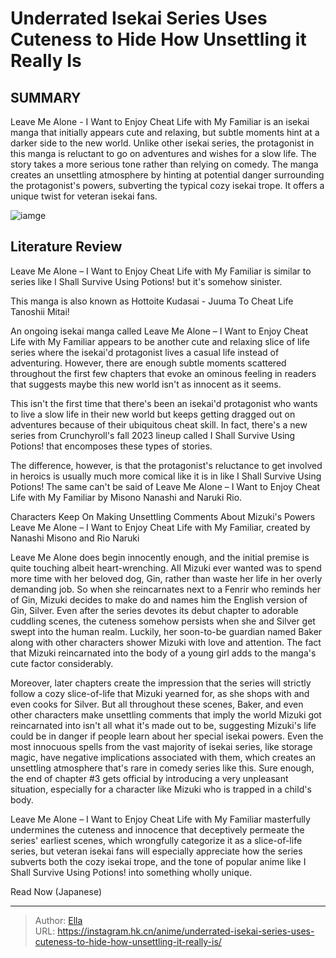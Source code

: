 # Underrated Isekai Series Uses Cuteness to Hide How Unsettling it Really Is


## SUMMARY 



  Leave Me Alone - I Want to Enjoy Cheat Life with My Familiar is an isekai manga that initially appears cute and relaxing, but subtle moments hint at a darker side to the new world.   Unlike other isekai series, the protagonist in this manga is reluctant to go on adventures and wishes for a slow life. The story takes a more serious tone rather than relying on comedy.   The manga creates an unsettling atmosphere by hinting at potential danger surrounding the protagonist&#39;s powers, subverting the typical cozy isekai trope. It offers a unique twist for veteran isekai fans.  

![iamge](https://static1.srcdn.com/wordpress/wp-content/uploads/2023/12/leave-me-alone-i-want-to-enjoy-cheat-life-with-my-familiar-key-visual.jpg)

## Literature Review

Leave Me Alone – I Want to Enjoy Cheat Life with My Familiar is similar to series like I Shall Survive Using Potions! but it&#39;s somehow sinister.






This manga is also known as Hottoite Kudasai - Juuma To Cheat Life Tanoshii Mitai!







An ongoing isekai manga called Leave Me Alone – I Want to Enjoy Cheat Life with My Familiar appears to be another cute and relaxing slice of life series where the isekai&#39;d protagonist lives a casual life instead of adventuring. However, there are enough subtle moments scattered throughout the first few chapters that evoke an ominous feeling in readers that suggests maybe this new world isn&#39;t as innocent as it seems.

This isn&#39;t the first time that there&#39;s been an isekai&#39;d protagonist who wants to live a slow life in their new world but keeps getting dragged out on adventures because of their ubiquitous cheat skill. In fact, there&#39;s a new series from Crunchyroll&#39;s fall 2023 lineup called I Shall Survive Using Potions! that encomposes these types of stories.

          




The difference, however, is that the protagonist&#39;s reluctance to get involved in heroics is usually much more comical like it is in like I Shall Survive Using Potions! The same can&#39;t be said of Leave Me Alone – I Want to Enjoy Cheat Life with My Familiar by Misono Nanashi and Naruki Rio.


 Characters Keep On Making Unsettling Comments About Mizuki&#39;s Powers 
Leave Me Alone – I Want to Enjoy Cheat Life with My Familiar, created by Nanashi Misono and Rio Naruki
          

Leave Me Alone does begin innocently enough, and the initial premise is quite touching albeit heart-wrenching. All Mizuki ever wanted was to spend more time with her beloved dog, Gin, rather than waste her life in her overly demanding job. So when she reincarnates next to a Fenrir who reminds her of Gin, Mizuki decides to make do and names him the English version of Gin, Silver. Even after the series devotes its debut chapter to adorable cuddling scenes, the cuteness somehow persists when she and Silver get swept into the human realm. Luckily, her soon-to-be guardian named Baker along with other characters shower Mizuki with love and attention. The fact that Mizuki reincarnated into the body of a young girl adds to the manga&#39;s cute factor considerably.




Moreover, later chapters create the impression that the series will strictly follow a cozy slice-of-life that Mizuki yearned for, as she shops with and even cooks for Silver. But all throughout these scenes, Baker, and even other characters make unsettling comments that imply the world Mizuki got reincarnated into isn&#39;t all what it&#39;s made out to be, suggesting Mizuki&#39;s life could be in danger if people learn about her special isekai powers. Even the most innocuous spells from the vast majority of isekai series, like storage magic, have negative implications associated with them, which creates an unsettling atmosphere that&#39;s rare in comedy series like this. Sure enough, the end of chapter #3 gets official by introducing a very unpleasant situation, especially for a character like Mizuki who is trapped in a child&#39;s body.

          




Leave Me Alone – I Want to Enjoy Cheat Life with My Familiar masterfully undermines the cuteness and innocence that deceptively permeate the series&#39; earliest scenes, which wrongfully categorize it as a slice-of-life series, but veteran isekai fans will especially appreciate how the series subverts both the cozy isekai trope, and the tone of popular anime like I Shall Survive Using Potions! into something wholly unique.

Read Now (Japanese)



---

> Author: [Ella](https://instagram.hk.cn/)  
> URL: https://instagram.hk.cn/anime/underrated-isekai-series-uses-cuteness-to-hide-how-unsettling-it-really-is/  

